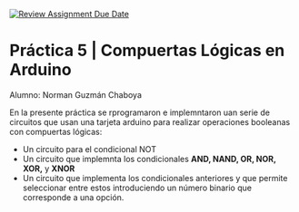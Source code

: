 [![Review Assignment Due Date](https://classroom.github.com/assets/deadline-readme-button-24ddc0f5d75046c5622901739e7c5dd533143b0c8e959d652212380cedb1ea36.svg)](https://classroom.github.com/a/sC8ukZ0B)
# Práctica 5 | Compuertas Lógicas en Arduino
Alumno: Norman Guzmán Chaboya

En la presente práctica se rprogramaron e implemntaron uan serie de circuitos que usan una tarjeta arduino para realizar operaciones booleanas con compuertas lógicas:
* Un circuito para el condicional NOT
* Un circuito que implemnta los condicionales **AND, NAND, OR, NOR, XOR,** y **XNOR**
* Un circuito que implementa los condicionales anteriores y que permite seleccionar entre estos introduciendo un número binario que corresponde a una opción. 

